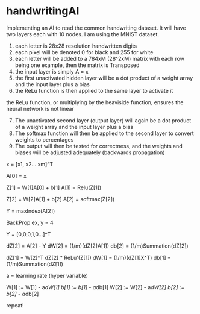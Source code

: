 # handwritingAI
Implementing an AI to read the common handwriting dataset.
It will have two layers each with 10 nodes.
I am using the MNIST dataset.

1. each letter is 28x28 resolution handwritten digits
2. each pixel will be denoted 0 for black and 255 for white
3. each letter will be added to a 784xM (28^2xM) matrix with each row being one example, then the matrix is Transposed
4. the input layer is simply A = x 
5. the first unactivated hidden layer will be a dot product of a weight array and the input layer plus a bias
6. the ReLu function is then applied to the same layer to activate it 

the ReLu function, or multiplying by the heaviside function, ensures the neural network is not linear

7. The unactivated second layer (output layer) will again be a dot product of a weight array and the input layer plus a bias
8. The softmax function will then be applied to the second layer to convert weights to percentages
9. The output will then be tested for correctness, and the weights and biases will be adjusted adequately (backwards propagation)

x = [x1, x2... xm]^T

A[0] = x

Z[1] = W[1]A[0] + b[1]
A[1] = Relu(Z[1])

Z[2] = W[2]A[1] + b[2]
A[2] = softmax(Z[2])

Y = maxIndex(A[2])

BackProp
ex, y = 4

Y = [0,0,0,1,0...]^T

dZ[2] = A[2] - Y
dW[2] = (1/m)(dZ[2]A[1])
db[2] = (1/m)Summation(dZ[2])

dZ[1] = W[2]^T dZ[2] * ReLu'(Z[1])
dW[1] = (1/m)(dZ[1]X^T)
db[1] = (1/m)Summation(dZ[1])

a = learning rate (hyper variable)

W[1] := W[1] - a*dW[1]
b[1] := b[1] - a*db[1]
W[2] := W[2] - a*dW[2]
b[2] := b[2] - a*db[2]

repeat!